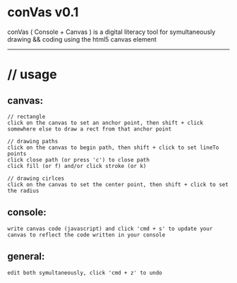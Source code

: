 conVas v0.1
===========

conVas ( Console + Canvas ) is a digital literacy tool for symultaneously drawing && coding using the html5 canvas element

* * * * 

# // usage #


## canvas: ##
    
    // rectangle
    click on the canvas to set an anchor point, then shift + click somewhere else to draw a rect from that anchor point
    
    // drawing paths
    click on the canvas to begin path, then shift + click to set lineTo points
    click close path (or press 'c') to close path
    click fill (or f) and/or click stroke (or k)
    
    // drawing cirlces
    click on the canvas to set the center point, then shift + click to set the radius
    

## console: ##
    write canvas code (javascript) and click 'cmd + s' to update your canvas to reflect the code written in your console


## general: ##
    edit both symultaneously, click 'cmd + z' to undo 

